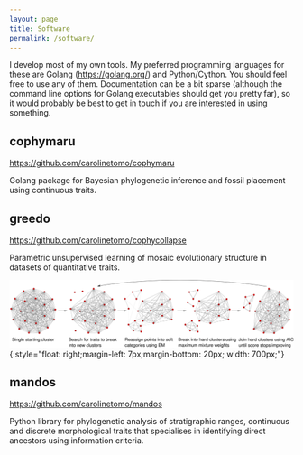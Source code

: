 ```yaml
---
layout: page
title: Software
permalink: /software/
---
```



I develop most of my own tools. My preferred programming languages for these are Golang (https://golang.org/) and Python/Cython. You should feel free to use any of them. Documentation can be a bit sparse (although the command line options for Golang executables should get you pretty far), so it would probably be best to get in touch if you are interested in using something.

##  cophymaru

https://github.com/carolinetomo/cophymaru

Golang package for Bayesian phylogenetic inference and fossil placement using continuous traits.

##  greedo

https://github.com/carolinetomo/cophycollapse

Parametric unsupervised learning of mosaic evolutionary structure in datasets of quantitative traits.

![clusterlen](/assets/img/fig1.svg){:style="float: right;margin-left: 7px;margin-bottom: 20px; width: 700px;"}

##  mandos

https://github.com/carolinetomo/mandos

Python library for phylogenetic analysis of stratigraphic ranges, continuous and discrete morphological traits that specialises in identifying direct ancestors using information criteria.
